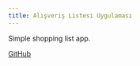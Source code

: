 ```yaml
---
title: Alışveriş Listesi Uygulaması
---
```


Simple shopping list app.


[GitHub](https://github.com/FatihEmin48/Basit_Aliveris_Listesi_Uygulamasi)